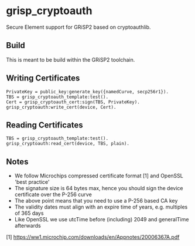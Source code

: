 grisp_cryptoauth
================

Secure Element support for GRiSP2 based on cryptoauthlib.

Build
-----

This is meant to be build within the GRiSP2 toolchain.


Writing Certificates
--------------------

```
PrivateKey = public_key:generate_key({namedCurve, secp256r1}).
TBS = grisp_cryptoauth_template:test().
Cert = grisp_cryptoauth_cert:sign(TBS, PrivateKey).
grisp_cryptoauth:write_cert(device, Cert).
```


Reading Certificates
--------------------

```
TBS = grisp_cryptoauth_template:test().
grisp_cryptoauth:read_cert(device, TBS, plain).
```


Notes
-----

* We follow Microchips compressed certificate format [1] and OpenSSL 'best practice'
* The signature size is 64 bytes max, hence you should sign the device certificate over the P-256 curve
* The above point means that you need to use a P-256 based CA key
* The validity dates must align with an expire time of years, e.g. multiples of 365 days
* Like OpenSSL we use utcTime before (including) 2049 and generalTime afterwards

[1] https://ww1.microchip.com/downloads/en/Appnotes/20006367A.pdf
